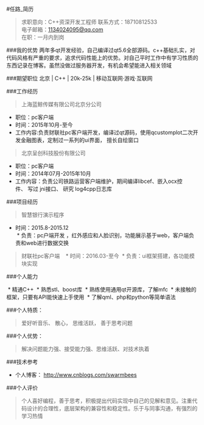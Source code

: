 #任路_简历
> 求职意向：C++资深开发工程师 
> 联系方式：18710812533     
> 电子邮箱：1134024095@qq.com   
> 在职：一月内到岗

###我的优势
  两年多qt开发经验，自己编译过qt5.6全部源码。c++基础扎实，对代码风格有严重的要求，追求代码性能上的优势。对自己平时工作中有学习性质的东西记录在博客。虽然没做过服务器开发，有机会希望能进入相关领域
 
###期望职位
  北京 | C++ | 20k-25k | 移动互联网·游戏·互联网

###工作经历
> 上海蓝鲸传媒有限公司北京分公司 
* 职位：pc客户端 
* 时间：2015年10月-至今
* 工作内容:负责财联社pc客户端开发，编译过qt源码，使用qcustomplot二次开发金融图表，定制过一系列的ui界面， 擅长自绘窗口


> 北京呈创科技股份有限公司   
* 职位：pc客户端     
* 时间：2014年07月-2015年10月       
* 工作内容：负责公司铁路运营客户端维护，期间编译libcef、嵌入ocx控件、 写过 jni接口、 研究 log4cpp日志库


###项目经历
> 智慧银行演示程序
       
  * 时间：2015.8-2015.12     
  * 负责：pc户端开发 ，红外感应和人脸识别，功能展示基于web，客户端负责和web进行数据交换
  
> 财联社pc客户端
  
  * 时间：2016.03-至今
  * 负责：ui框架搭建，各功能模块实现
     
###个人能力
 
  * 精通C++
  * 熟悉stl、boost库
  * 熟练使用通用qt开源库，了解mfc
  * 未接触的框架，只要有API能快速上手使用
  * 了解qml、php和python等简单语法
   
   
###个人特质：
> 爱好听音乐、 散心， 思维活跃， 善于思考问题
 
 
###个人优势：
> 解决问题能力强、接受能力强、思维活跃、对技术执着
 
 
###技术参考
  * 个人博客： http://www.cnblogs.com/swarmbees
 
 
###个人评价
> 个人喜好编程，善于思考，积极提出代码实现中自己的见解和意见。注重代码设计的合理性，底层架构的兼容性和稳定性。乐于与同事沟通，有强烈的学习热情
